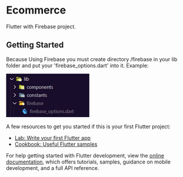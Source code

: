 # Ecommerce

Flutter with Firebase project.

## Getting Started

Because Using Firebase you must create directory /firebase in your lib folder
and put your 'firebase_options.dart' into it. Example:

![Alt text](readMe.png)

A few resources to get you started if this is your first Flutter project:

- [Lab: Write your first Flutter app](https://docs.flutter.dev/get-started/codelab)
- [Cookbook: Useful Flutter samples](https://docs.flutter.dev/cookbook)

For help getting started with Flutter development, view the
[online documentation](https://docs.flutter.dev/), which offers tutorials,
samples, guidance on mobile development, and a full API reference.
